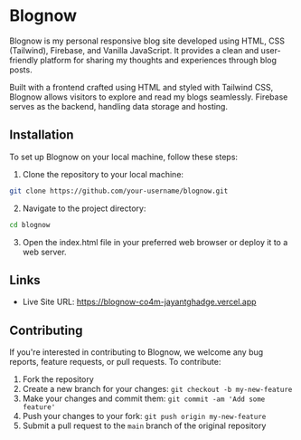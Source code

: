 # Blognow

Blognow is my personal responsive blog site developed using HTML, CSS (Tailwind), Firebase, and Vanilla JavaScript. It provides a clean and user-friendly platform for sharing my thoughts and experiences through blog posts.

Built with a frontend crafted using HTML and styled with Tailwind CSS, Blognow allows visitors to explore and read my blogs seamlessly. Firebase serves as the backend, handling data storage and hosting.


## Installation

To set up Blognow on your local machine, follow these steps:

1. Clone the repository to your local machine:

```bash
git clone https://github.com/your-username/blognow.git
```
2. Navigate to the project directory:
```bash
cd blognow
```
3. Open the index.html file in your preferred web browser or deploy it to a web server.

## Links

- Live Site URL:  https://blognow-co4m-jayantghadge.vercel.app

## Contributing

If you're interested in contributing to Blognow, we welcome any bug reports, feature requests, or pull requests. To contribute:

1. Fork the repository
2. Create a new branch for your changes: `git checkout -b my-new-feature`
3. Make your changes and commit them: `git commit -am 'Add some feature'`
4. Push your changes to your fork: `git push origin my-new-feature`
5. Submit a pull request to the `main` branch of the original repository
